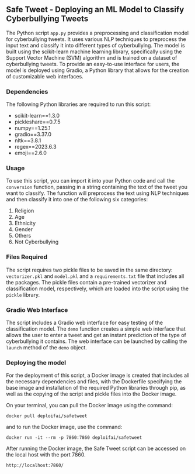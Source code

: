 ## Safe Tweet - Deploying an ML Model to Classify Cyberbullying Tweets

The Python script `app.py` provides a preprocessing and classification model for cyberbullying tweets. It uses various NLP techniques to preprocess the input text and classify it into different types of cyberbullying. The model is built using the scikit-learn machine learning library, specifically using the Support Vector Machine (SVM) algorithm and is trained on a dataset of cyberbullying tweets. To provide an easy-to-use interface for users, the model is deployed using Gradio, a Python library that allows for the creation of customizable web interfaces.


### Dependencies

The following Python libraries are required to run this script:

- scikit-learn==1.3.0
- pickleshare==0.7.5
- numpy==1.25.1
- gradio==3.37.0
- nltk==3.8.1
- regex==2023.6.3
- emoji==2.6.0


### Usage

To use this script, you can import it into your Python code and call the `conversion` function, passing in a string containing the text of the tweet you want to classify. The function will preprocess the text using NLP techniques and then classify it into one of the following six categories:

1. Religion
2. Age
3. Ethnicity
4. Gender
5. Others
6. Not Cyberbullying


### Files Required

The script requires two pickle files to be saved in the same directory: `vectorizer.pkl` and `model.pkl` and a `requirements.txt` file that includes all the packages. The pickle files contain a pre-trained vectorizer and classification model, respectively, which are loaded into the script using the `pickle` library. 


### Gradio Web Interface

The script includes a Gradio web interface for easy testing of the classification model. The `demo` function creates a simple web interface that allows the user to enter a tweet and get an instant prediction of the type of cyberbullying it contains. The web interface can be launched by calling the `launch` method of the `demo` object.


### Deploying the model 

For the deployment of this script, a Docker image is created that includes all the necessary dependencies and files, with the Dockerfile specifying the base image and installation of the required Python libraries through pip, as well as the copying of the script and pickle files into the Docker image. 

On your terminal, you can pull the Docker image using the command:
```shell
docker pull deploifai/safetweet
```

and to run the Docker image, use the command:
 ```shell
 docker run -it --rm -p 7860:7860 deploifai/safetweet
 ```
 
After running the Docker image, the Safe Tweet script can be accessed on the local host with the port 7860.

 ```shell
 http://localhost:7860/
 ```
